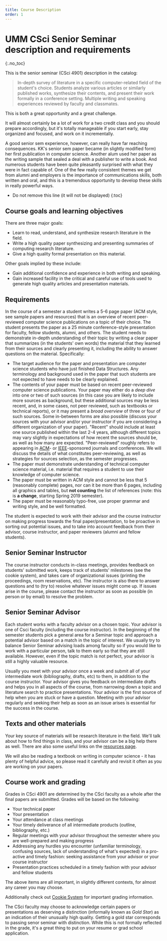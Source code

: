 ```yaml
---
title: Course Description
order: 1
---
```


# UMM CSci Senior Seminar description and requirements
{:.no_toc}

This is the senior seminar (CSci 4901) description in the catalog: 

> In-depth survey of literature in a specific computer-related field of the student's choice. Students analyze various articles or similarly published works, synthesize their contents, and present their work formally in a conference setting. Multiple writing and speaking experiences reviewed by faculty and classmates.

This is both a great opportunity and a great challenge.

It will almost certainly be a lot of work for a two credit class and you should prepare accordingly, but it's totally manageable if you start early, stay organized and focused, and work on it incrementally.

A good senior sem experience, however, can really have far reaching consequences. KK's senior sem paper became (in slightly modified form) her first publication in computer science.
Another alum used her paper as the writing sample that sealed a deal with a publisher to write a book.
And numerous students have been quite pleasantly surprised with what they were in fact capable of.
One of the few really consistent themes we get from alumni and employers is the importance of communications skills, both written and oral, and this is a tremendous opportunity to develop these skills in really powerful ways.

* Do not remove this line (it will not be displayed)
{:toc}


## Course goals and learning objectives
There are three major goals:
- Learn to read, understand, and synthesize research literature in the field.
- Write a high quality paper synthesizing and presenting summaries of computing research literature.
- Give a high quality formal presentation on this material.

Other goals implied by these include:
- Gain additional confidence and experience in both writing and speaking.
- Gain increased facility in the critical and careful use of tools used to generate high quality articles and presentation materials.

## Requirements
In the course of a semester a student writes a 5-6 page paper (ACM style, see sample papers and resources) that is an overview of recent peer-reviewed computer science publications on a topic of their choice. The student presents the paper as a 25 minute conference-style presentation for faculty, fellow students, alumni, and others. The student needs to demonstrate in-depth understanding of their topic by writing a clear paper that summarizes (in the students' own words) the material that they learned from their sources and clearly presenting it, including the ability to answer questions on the material. Specifically:

- The target audience for the paper and presentation are computer science students who have just finished Data Structures. Any terminology and background used in the paper that such students are not expected to have needs to be clearly explained.
- The contents of your paper must be based on recent peer-reviewed computer science publications. Your paper may either do a *deep dive* into one or two of such sources (in this case you are likely to include more sources as background, but these additional sources may be less recent, and, in some cases, not peer reviewed, such as textbooks or technical reports), or it may present a *broad overview* of three or four of such sources. Some in-between forms are also possible (discuss your sources with your advisor and/or your instructor if you are considering a different organization of your paper). "Recent" should include at least one source published within the last 2-4 years, although different topics may vary slightly in expectations of how recent the sources should be, as well as how many are expected. "Peer-reviewed" roughly refers to appearing in [ACM](http://www.acm.org/)- or [IEEE](http://www.ieee.org/index.html)-sponsored journals and conferences. We will discuss the details of what constitutes peer-reviewing, as well as strategies for sources selection, as the semester progresses.
- The paper must demonstrate understanding of technical computer science material, i.e. material that requires a student to use their knowledge of computer science.
- The paper must be written in ACM style and cannot be less that 5 (reasonably complete) pages, nor can it be more than 6 pages, including all graphics and tables, but **not counting** the list of references (note: this is **a change**, starting Spring 2019 semester). 
- The paper must be reasonably typo-free, use proper grammar and writing style, and be well formatted.

The student is expected to work with their advisor and the course instructor on making progress towards the final paper/presentation, to be proactive in sorting out potential issues, and to take into account feedback from their advisor, course instructor, and paper reviewers (alumni and fellow students).

## Senior Seminar Instructor
The course instructor conducts in-class meetings, provides feedback on students' submitted work, keeps track of students' milestones (see the cookie system), and takes care of organizational issues (printing the proceedings, room reservations, etc). The instructor is also there to answer questions and to (try to) resolve whatever issues might come up. If issues arise in the course, please contact the instructor as soon as possible (in person or by email) to resolve the problem.

## Senior Seminar Advisor
Each student works with a faculty advisor on a chosen topic. Your advisor is one of Csci faculty (including the course instructor). In the beginning of the semester students pick a general area for a Seminar topic and approach a potential advisor based on a match in the topic of interest. We usually try to balance Senior Seminar advising loads among faculty so if you would like to work with a particular person, talk to them early so that they are still available. However, even if the topic match is not perfect, your advisor is still a highly valuable resource.

Usually you meet with your advisor once a week and submit all of your intermediate work (bibliography, drafts, etc) to them, in addition to the course instructor. Your advisor gives you feedback on intermediate drafts and helps you in all aspects of the course, from narrowing down a topic and literature search to practice presentations. Your advisor is the first source of help when you are stuck or have a question. Meeting with your advisor regularly and seeking their help as soon as an issue arises is essential for the success in the course.

## Texts and other materials
Your key source of materials will be research literature in the field. We'll talk about how to find things in class, and your advisor can be a big help there as well. There are also some useful links on the [resources page](seniorsemresources.md).

We will also be reading a textbook on writing in computer science - it has plenty of helpful advice, so please read it carefully and revisit it often as you are working on your papers. 

## Course work and grading
Grades in CSci 4901 are determined by the CSci faculty as a whole after the final papers are submitted. Grades will be based on the following:

- Your technical paper
- Your presentation
- Your attendance at class meetings
- Your timely deliverance of all intermediate products (outline, bibliography, etc.)
- Regular meetings with your advisor throughout the semester where you are well-prepared and making progress
- Addressing any hurdles you encounter (unfamiliar terminology, confusing sources, lack of understanding of what's expected) in a pro-active and timely fashion: seeking assistance from your advisor or your course instructor 
- Presentation practices scheduled in a timely fashion with your advisor and fellow students

The above items are all important, in slightly different contexts, for almost any career you may choose.


Additionally check out [Cookie System](cookieResources.html) for important grading information.

The CSci faculty may choose to acknowledge certain papers or presentations as deserving a distinction (informally known as *Gold Star*) as an indication of their unusually high quality. Getting a gold star corresponds to passing senor seminar with distinction. While this is not formally reflected in the grade, it's a great thing to put on your resume or grad school application.


